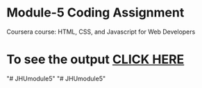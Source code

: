 
# Module-5 Coding Assignment

Coursera course: HTML, CSS, and Javascript for Web Developers

# To see the output [CLICK HERE](https://siddartha19.github.io/Coursera-HTML-CSS-and-JavaScript-for-Web-Developers/Assignments/module-5/index.html)
"# JHUmodule5" 
"# JHUmodule5" 
